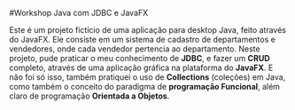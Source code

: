#Workshop Java com JDBC e JavaFX

Este é um projeto fictício de uma aplicação para desktop Java, feito através do JavaFX. Ele consiste em um sistema de cadastro de departamentos e vendedores, onde cada vendedor pertencia ao departamento. Neste projeto, pude praticar o meu conhecimento de **JDBC**, e fazer um **CRUD** completo, através de uma aplicação gráfica na plataforma do **JavaFX**. E não foi só isso, também pratiquei o uso de __Collections__ (coleções) em Java, como também o conceito do paradigma de __programação Funcional__, além claro de programação __Orientada a Objetos__. 
